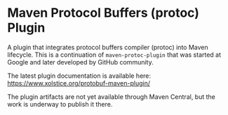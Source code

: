 # Maven Protocol Buffers (protoc) Plugin

A plugin that integrates protocol buffers compiler (protoc) into Maven lifecycle.
This is a continuation of `maven-protoc-plugin` that was started at Google
and later developed by GitHub community.

The latest plugin documentation is available here:
https://www.xolstice.org/protobuf-maven-plugin/

The plugin artifacts are not yet available through Maven Central,
but the work is underway to publish it there.
